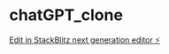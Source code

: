 # chatGPT_clone

[Edit in StackBlitz next generation editor ⚡️](https://stackblitz.com/~/github.com/shiopan-san/chatGPT_clone)